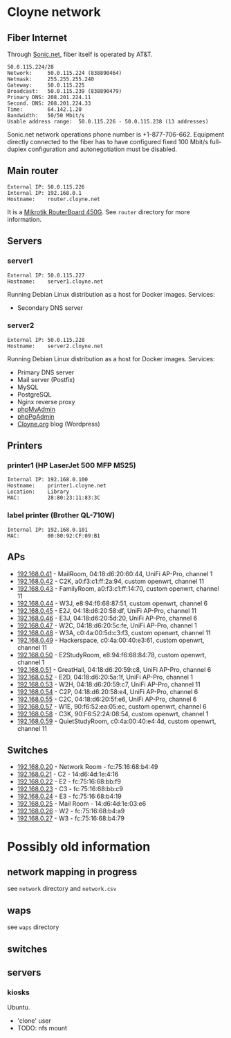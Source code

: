 # Cloyne network

## Fiber Internet

Through [Sonic.net](http://sonic.net/), fiber itself is operated by AT&T.

    50.0.115.224/28
    Network:     50.0.115.224 (838890464)
    Netmask:     255.255.255.240
    Gateway:     50.0.115.225
    Broadcast:   50.0.115.239 (838890479)
    Primary DNS: 208.201.224.11
    Second. DNS: 208.201.224.33
    Time:        64.142.1.20
    Bandwidth:   50/50 Mbit/s
    Usable address range:  50.0.115.226 - 50.0.115.238 (13 addresses)

Sonic.net network operations phone number is +1-877-706-662. Equipment directly connected to the fiber has to have configured fixed 100 Mbit/s full-duplex configuration and autonegotiation must be disabled.

## Main router

    External IP: 50.0.115.226
    Internal IP: 192.168.0.1
    Hostname:    router.cloyne.net

It is a [Mikrotik RouterBoard 450G](http://routerboard.com/RB450G). See `router` directory for more information.

## Servers

### server1 ###

    External IP: 50.0.115.227
    Hostname:    server1.cloyne.net

Running Debian Linux distribution as a host for Docker images. Services:
 * Secondary DNS server

### server2 ###

    External IP: 50.0.115.228
    Hostname:    server2.cloyne.net

Running Debian Linux distribution as a host for Docker images. Services:
 * Primary DNS server
 * Mail server (Postfix)
 * MySQL
 * PostgreSQL
 * Nginx reverse proxy
 * [phpMyAdmin](http://cloyne.net/phpmyadmin/)
 * [phpPgAdmin](http://cloyne.net/phppgadmin/)
 * [Cloyne.org](http://cloyne.org) blog (Wordpress)

## Printers

### printer1 (HP LaserJet 500 MFP M525) ###

    Internal IP: 192.168.0.100
    Hostname:    printer1.cloyne.net
    Location:    Library
    MAC:         28:80:23:11:83:3C

### label printer (Brother QL-710W) ###

    Internal IP: 192.168.0.101
    MAC:         00:80:92:CF:09:B1

## APs

 * [192.168.0.41](http://192.168.0.41) - MailRoom, 04:18:d6:20:60:44, UniFi AP-Pro, channel 1
 * [192.168.0.42](http://192.168.0.42) - C2K, a0:f3:c1:ff:2a:94, custom openwrt, channel 11
 * [192.168.0.43](http://192.168.0.43) - FamilyRoom, a0:f3:c1:ff:14:70, custom openwrt, channel 11
 * [192.168.0.44](http://192.168.0.44) - W3J, e8:94:f6:68:87:51, custom openwrt, channel 6
 * [192.168.0.45](http://192.168.0.45) - E2J, 04:18:d6:20:58:df, UniFi AP-Pro, channel 11
 * [192.168.0.46](http://192.168.0.46) - E3J, 04:18:d6:20:5d:20, UniFi AP-Pro, channel 6
 * [192.168.0.47](http://192.168.0.47) - W2C, 04:18:d6:20:5c:fe, UniFi AP-Pro, channel 1
 * [192.168.0.48](http://192.168.0.48) - W3A, c0:4a:00:5d:c3:f3, custom openwrt, channel 11
 * [192.168.0.49](http://192.168.0.49) - Hackerspace, c0:4a:00:40:e3:61, custom openwrt, channel 11
 * [192.168.0.50](http://192.168.0.50) - E2StudyRoom, e8:94:f6:68:84:78, custom openwrt, channel 1
 * [192.168.0.51](http://192.168.0.51) - GreatHall, 04:18:d6:20:59:c8, UniFi AP-Pro, channel 6
 * [192.168.0.52](http://192.168.0.52) - E2D, 04:18:d6:20:5a:1f, UniFi AP-Pro, channel 1
 * [192.168.0.53](http://192.168.0.53) - W2H, 04:18:d6:20:59:c7, UniFi AP-Pro, channel 11
 * [192.168.0.54](http://192.168.0.54) - C2P, 04:18:d6:20:58:e4, UniFi AP-Pro, channel 6
 * [192.168.0.55](http://192.168.0.55) - C2C, 04:18:d6:20:5f:e6, UniFi AP-Pro, channel 6
 * [192.168.0.57](http://192.168.0.57) - W1E, 90:f6:52:ea:05:ec, custom openwrt, channel 6
 * [192.168.0.58](http://192.168.0.58) - C3K, 90:F6:52:2A:08:54, custom openwrt, channel 1
 * [192.168.0.59](http://192.168.0.59) - QuietStudyRoom, c0:4a:00:40:e4:4d, custom openwrt, channel 11

## Switches
 * [192.168.0.20](http://192.168.0.20) - Network Room - fc:75:16:68:b4:49
 * [192.168.0.21](http://192.168.0.21) - C2 - 14:d6:4d:1e:4:16
 * [192.168.0.22](http://192.168.0.22) - E2 - fc:75:16:68:bb:f9
 * [192.168.0.23](http://192.168.0.23) - C3 - fc:75:16:68:bb:c9
 * [192.168.0.24](http://192.168.0.24) - E3 - fc:75:16:68:b4:19
 * [192.168.0.25](http://192.168.0.25) - Mail Room - 14:d6:4d:1e:03:e6
 * [192.168.0.26](http://192.168.0.26) - W2 - fc:75:16:68:b4:a9
 * [192.168.0.27](http://192.168.0.27) - W3 - fc:75:16:68:b4:79
 

# Possibly old information

## network mapping in progress

see `network` directory and `network.csv`

## waps

see `waps` directory

## switches

## servers

### kiosks

Ubuntu.
- 'clone' user
- TODO: nfs mount
